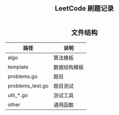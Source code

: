 <div align="center">
    <h2>LeetCode 刷题记录</h2>
    <img src="https://stats-cards.vercel.app/api/leetcode/?username=bipy&cn=true;" alt="">


## 文件结构

| 路径             | 说明         |
| ---------------- | ------------ |
| algo             | 算法模板     |
| template         | 数据结构模板 |
| problems.go      | 题目         |
| problems_test.go | 题目测试     |
| util_*.go        | 测试工具     |
| other            | 通用函数     |

</div>
